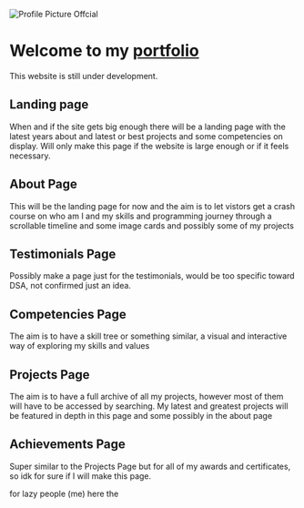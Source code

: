 ![Profile Picture Offcial](https://github.com/user-attachments/assets/d1253a05-d3ef-4ba8-8427-e5066222a96e)

# Welcome to my [portfolio](https://vensah-dev.github.io)

This website is still under development.

## Landing page
When and if the site gets big enough there will be a landing page with the latest years about and latest or best projects and some competencies on display. Will only make this page if the website is large enough or if it feels necessary.

## About Page
This will be the landing page for now and the aim is to let vistors get a crash course on who am I and my skills and programming journey through a scrollable timeline and some image cards and possibly some of my projects

## Testimonials Page
Possibly make a page just for the testimonials, would be too specific toward DSA, not confirmed just an idea.

## Competencies Page
The aim is to have a skill tree or something similar, a visual and interactive way of exploring my skills and values

## Projects Page
The aim is to have a full archive of all my projects, however most of them will have to be accessed by searching. My latest and greatest projects will be featured in depth in this page and some possibly in the about page

## Achievements Page
Super similar to the Projects Page but for all of my awards and certificates, so idk for sure if I will make this page.

for lazy people (me) here the
